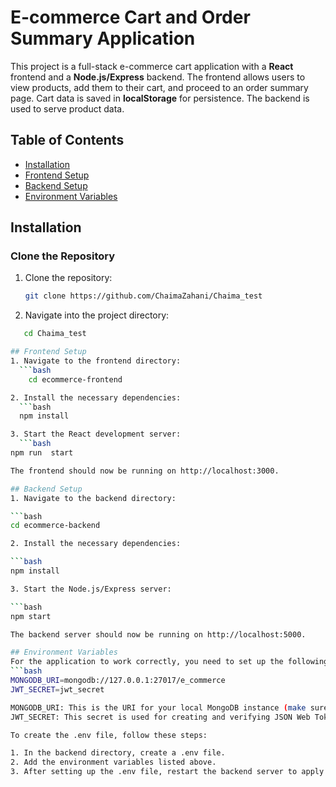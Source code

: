 # E-commerce Cart and Order Summary Application

This project is a full-stack e-commerce cart application with a **React** frontend and a **Node.js/Express** backend. The frontend allows users to view products, add them to their cart, and proceed to an order summary page. Cart data is saved in **localStorage** for persistence. The backend is used to serve product data.

## Table of Contents
- [Installation](#installation)
- [Frontend Setup](#frontend-setup)
- [Backend Setup](#backend-setup)
- [Environment Variables](#environment-variables)



## Installation

### Clone the Repository

1. Clone the repository:
   ```bash
   git clone https://github.com/ChaimaZahani/Chaima_test
2. Navigate into the project directory:
```bash
   cd Chaima_test

## Frontend Setup
1. Navigate to the frontend directory:
  ```bash
    cd ecommerce-frontend

2. Install the necessary dependencies:
  ```bash
  npm install

3. Start the React development server:
  ```bash
npm run  start

The frontend should now be running on http://localhost:3000.

## Backend Setup
1. Navigate to the backend directory:

```bash
cd ecommerce-backend

2. Install the necessary dependencies:

```bash
npm install

3. Start the Node.js/Express server:

```bash
npm start

The backend server should now be running on http://localhost:5000.

## Environment Variables
For the application to work correctly, you need to set up the following environment variables in a .env file in the root directory of your backend:
```bash
MONGODB_URI=mongodb://127.0.0.1:27017/e_commerce
JWT_SECRET=jwt_secret

MONGODB_URI: This is the URI for your local MongoDB instance (make sure MongoDB is running on your machine).
JWT_SECRET: This secret is used for creating and verifying JSON Web Tokens (JWT) in the application.

To create the .env file, follow these steps:

1. In the backend directory, create a .env file.
2. Add the environment variables listed above.
3. After setting up the .env file, restart the backend server to apply the changes.